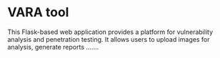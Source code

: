 # VARA tool

This Flask-based web application provides a platform for vulnerability analysis and penetration testing. It allows users to upload images for analysis, generate reports .......

